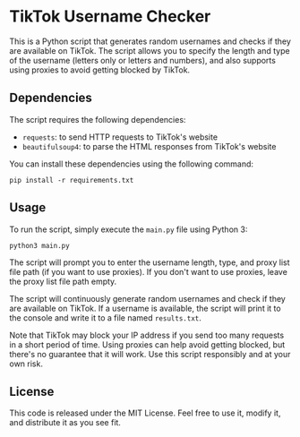 

# TikTok Username Checker

This is a Python script that generates random usernames and checks if they are available on TikTok. The script allows you to specify the length and type of the username (letters only or letters and numbers), and also supports using proxies to avoid getting blocked by TikTok.

## Dependencies

The script requires the following dependencies:

- `requests`: to send HTTP requests to TikTok's website
- `beautifulsoup4`: to parse the HTML responses from TikTok's website

You can install these dependencies using the following command:

```
pip install -r requirements.txt
```

## Usage

To run the script, simply execute the `main.py` file using Python 3:

```
python3 main.py
```

The script will prompt you to enter the username length, type, and proxy list file path (if you want to use proxies). If you don't want to use proxies, leave the proxy list file path empty.

The script will continuously generate random usernames and check if they are available on TikTok. If a username is available, the script will print it to the console and write it to a file named `results.txt`.

Note that TikTok may block your IP address if you send too many requests in a short period of time. Using proxies can help avoid getting blocked, but there's no guarantee that it will work. Use this script responsibly and at your own risk.

## License

This code is released under the MIT License. Feel free to use it, modify it, and distribute it as you see fit.
